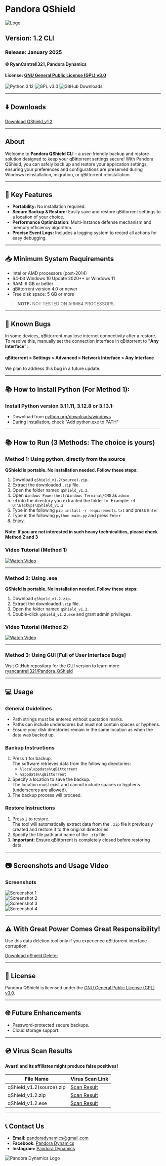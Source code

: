 # Pandora QShield

![Logo](https://i.ibb.co.com/VYr8X9p/Logo.png)

## Version: 1.2 CLI  
### Release: January 2025  
#### © RyanCantrell321, Pandora Dynamics  
#### License: [GNU General Public License (GPL) v3.0](https://www.gnu.org/licenses/gpl-3.0.html)

![Python 3.12](https://img.shields.io/badge/python-3.12-darkgreen)  ![GPL v3.0](https://img.shields.io/badge/GPL-v3.0-orangered) ![GitHub Downloads](https://img.shields.io/github/downloads/ryancantrell321/QShield_v1.2_CLI/total)

---

## ⬇️ Downloads
[Download QShield_v1.2](https://github.com/ryancantrell321/QShield_v1.2_CLI/releases)

---

## About

Welcome to **Pandora QShield CLI** – a user-friendly backup and restore solution designed to keep your qBittorrent settings secure! With Pandora QShield, you can safely back up and restore your application settings, ensuring your preferences and configurations are preserved during Windows reinstallation, migration, or qBittorrent reinstallation.

---

## 🎯 Key Features
- **Portability:** No installation required.
- **Secure Backup & Restore:** Easily save and restore qBittorrent settings to a location of your choice.
- **Performance Optimization:** Multi-instance defense mechanism and memory efficiency algorithm.
- **Precise Event Logs:** Includes a logging system to record all actions for easy debugging.

---

## 📥 Minimum System Requirements
- Intel or AMD processors (post-2014)
- 64-bit Windows 10 Update 2020++ or Windows 11
- RAM: 6 GB or better
- qBittorrent version 4.0 or newer
- Free disk space: 5 GB or more

> **NOTE:** NOT TESTED ON ARM64 PROCESSORS.

---

## 🐞 Known Bugs
In some devices, qBittorrent may lose internet connectivity after a restore. To resolve this, manually set the connection interface in qBittorrent to **"Any Interface"**:  

#### qBittorrent > Settings > Advanced > Network Interface > Any Interface


We plan to address this bug in a future update.

---

## 📚 How to Install Python (For Method 1):
### Install Python version 3.11.11, 3.12.8 or 3.13.1:
- Download from [python.org/downloads/windows](https://www.python.org/downloads/windows/)
- During installation, check "Add python.exe to PATH" 

---

## 📚 How to Run (3 Methods: The choice is yours)

### Method 1: Using python, directly from the source
**QShield is portable. No installation needed. Follow these steps:**
1. Download `qShield_v1.2(source).zip`.
2. Extract the downloaded `.zip` file.
3. Open the folder named `qShield_v1.2`.
4. Open `Windows Powershell/Windows Terminal/CMD` as `admin`
5. `cd` into the directory you extracted the folder to. Example: `cd D:\Backups\qShield_v1.2`
6. Type in the following `pip install -r requirements.txt` and press `Enter`
7. Type in the following `python main.py` and press `Enter`
8. Enjoy.

#### Note: If you are not interested in such heavy technicalities, please check Method 2 and 3


### Video Tutorial (Method 1)
[![Watch Video](https://i.ibb.co.com/BLchYdC/Picture1.png)](https://www.youtube.com/watch?v=2uUTD5A8nco)


---

### Method 2: Using .exe
**QShield is portable. No installation needed. Follow these steps:**
1. Download `qShield_v1.2.zip`.
2. Extract the downloaded `.zip` file.
3. Open the folder named `qShield_v1.2`.
4. Double-click `qShield_v1.2.exe` and grant admin privileges.

### Video Tutorial (Method 2)
[![Watch Video](https://i.ibb.co.com/BLchYdC/Picture1.png)](https://www.youtube.com/watch?v=mZEZTqEct68)


---
### Method 3: Using GUI [Full of User Interface Bugs]
Visit GitHub repository for the GUI version to learn more: [ryancantrell321/Pandora_QShield](https://github.com/ryancantrell321/Pandora_QShield)

---

## 💻 Usage

### General Guidelines
- Path strings must be entered without quotation marks.  
- Paths can include underscores but must not contain spaces or hyphens.  
- Ensure your disk directories remain in the same location as when the data was backed up.

### Backup Instructions
1. Press `1` for backup.  
   The software retrieves data from the following directories:  
   - `%localappdata%\qBittorrent`
   - `%appdata%\qBittorrent`
2. Specify a location to save the backup.  
   The location must exist and cannot include spaces or hyphens (underscores are allowed).
3. The backup process will proceed.

### Restore Instructions
1. Press `2` to restore.  
   The tool will automatically extract data from the `.zip` file it previously created and restore it to the original directories.
2. Specify the file path and name of the `.zip` file.
3. **Important:** Ensure qBittorrent is completely closed before restoring data.

---

## 📷 Screenshots and Usage Video

### Screenshots
![Screenshot 1](https://i.ibb.co.com/BLchYdC/Picture1.png)  
![Screenshot 2](https://i.ibb.co.com/SmK2HfP/Picture2.png)  
![Screenshot 3](https://i.ibb.co.com/xh7Ht7Q/Picture3.png)  
![Screenshot 4](https://i.ibb.co.com/YNsch2T/Picture4.png)

---

## ⚠️ With Great Power Comes Great Responsibility!
Use this data deletion tool only if you experience qBittorrent interface corruption.  

[Download qShield Deleter](https://github.com/ryancantrell321/qShield_Deleter/releases/)

---

## 📑 License
Pandora QShield is licensed under the [GNU General Public License (GPL) v3.0](https://www.gnu.org/licenses/gpl-3.0.html).

---

## 🌐 Future Enhancements
- Password-protected secure backups.
- Cloud storage support.

---

## 💿 Virus Scan Results

#### Avast! and its affiliates might produce false positives! 

| File Name | Virus Scan Link                                                         |
|--|-------------------------------------------------------------------------|
| qShield_v1.2(source).zip | [Scan Result](https://virusscan.jotti.org/en-US/filescanjob/64ynbd5t6y)                                                         |
| qShield_v1.2.zip | [Scan Result](https://virusscan.jotti.org/en-US/filescanjob/jqk8wp2jer) |
| qShield_v1.2.exe | [Scan Result](https://virusscan.jotti.org/en-US/filescanjob/b6nifv86j2) |


---

## 📞 Contact Us
- **Email:** [pandoradynamics@gmail.com](mailto:pandoradynamics@gmail.com)  
- **Facebook:** [Pandora Dynamics](https://facebook.com/pandoradynamics22)  
- **Instagram:** [Pandora Dynamics](https://instagram.com/pandoradynamics22)  

![Pandora Dynamics Logo](https://i.ibb.co.com/gTnpSd6/Pandora-Dynamics-Logo-5-1.png)

